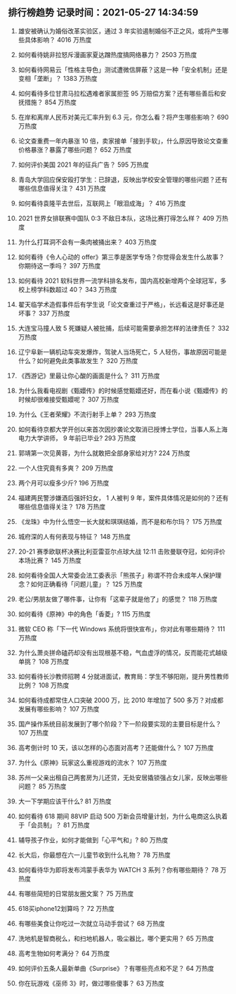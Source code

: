 
## 排行榜趋势 记录时间：2021-05-27 14:34:59
  
  1. 雄安被确认为婚俗改革实验区，通过 3 年实验遏制婚俗不正之风，或将产生哪些具体影响？ 4016 万热度
    
  2. 如何看待姚非拉怒斥漫画家夏达蹭热度搞网络暴力？ 2503 万热度
    
  3. 如何看待网易云「性格主导色」测试遭微信屏蔽？这是一种「安全机制」还是变相「垄断」？ 1383 万热度
    
  4. 如何看待多位甘肃马拉松遇难者家属拒签 95 万赔偿方案？还有哪些善后和安抚措施？ 854 万热度
    
  5. 在岸和离岸人民币对美元汇率升到 6.3 元，你怎么看？将产生哪些影响？ 690 万热度
    
  6. 论文查重费一年内暴涨 10 倍，卖家接单「接到手软」，什么原因导致论文查重价格暴涨？暴露了哪些问题？ 652 万热度
    
  7. 如何评价美国 2021 年的征兵广告？ 595 万热度
    
  8. 青岛大学回应保安殴打学生：已辞退，反映出学校安全管理的哪些问题？还有哪些信息值得关注？ 431 万热度
    
  9. 如何看待袁隆平去世后，互联网上「眼泪成海」？ 416 万热度
    
  10. 2021 世界女排联赛中国队 0:3 不敌日本队，这场比赛打得怎么样？ 409 万热度
    
  11. 为什么打耳洞不会有一条肉被捅出来？ 403 万热度
    
  12. 如何看待《令人心动的 offer》第三季是医学专场？你觉得会发生什么故事？你期待这一季吗？ 397 万热度
    
  13. 如何看待 2021 软科世界一流学科排名发布，国内高校新增两个全球冠军，多校上榜学科数超过 40？ 343 万热度
    
  14. 翟天临学术造假事件后有学生说「论文查重过于严格」，长远看这是好事还是坏事？ 337 万热度
    
  15. 大连宝马撞人致 5 死嫌疑人被批捕，后续可能需要承担怎样的法律责任？ 332 万热度
    
  16. 辽宁阜新一辆机动车突发爆炸，驾驶人当场死亡，5 人轻伤，事故原因可能是什么？如何避免此类事故发生？ 320 万热度
    
  17. 《西游记》里最让你心酸的画面是什么？ 311 万热度
    
  18. 为什么我看电视剧《甄嬛传》的时候感觉甄嬛还好，而在看小说《甄嬛传》的时候却很难接受甄嬛呢？ 307 万热度
    
  19. 为什么《王者荣耀》不流行射手上单？ 293 万热度
    
  20. 如何看待京都大学开创以来首次因抄袭论文取消已授博士学位，当事人系上海电力大学讲师， 9 年前已毕业? 293 万热度
    
  21. 郭靖第一次见黄蓉，为什么就敢把全部身家给对方? 224 万热度
    
  22. 一个人住究竟有多爽？ 209 万热度
    
  23. 两个月可以瘦多少斤? 196 万热度
    
  24. 福建两民警涉嫌酒后强奸妇女， 1 人被判 9 年，案件具体情况是如何的？还有哪些信息值得关注？ 178 万热度
    
  25. 《龙珠》中为什么悟空一长大就和琪琪结婚，而不是和布尔玛？ 175 万热度
    
  26. 城府深的人有何表现与特征？ 148 万热度
    
  27. 20-21 赛季欧联杯决赛比利亚雷亚尔点球大战 12:11 击败曼联夺冠，如何评价本场比赛？ 145 万热度
    
  28. 如何看待全国人大常委会法工委表示「熊孩子」称谓不符合未成年人保护理念？如何正确看待「问题儿童」？ 125 万热度
    
  29. 老公/男朋友做了哪件事，让你有「这辈子就是他了」的感觉？ 118 万热度
    
  30. 如何看待《原神》中的角色「香菱」? 115 万热度
    
  31. 微软 CEO 称「下一代 Windows 系统将很快宣布」，你对此有哪些期待？ 111 万热度
    
  32. 为什么萧炎拼命磕药却没有出现根基不稳，气血虚浮的情况，反而能花式越级单挑？ 108 万热度
    
  33. 如何看待长沙教师招聘 4 分就进面试，教育局：学生不够阳刚，提升男性教师比例？ 108 万热度
    
  34. 如何看待成都常住人口突破 2000 万，比 2010 年增加了 500  多万？对成都发展有哪些影响？ 107 万热度
    
  35. 国产操作系统目前发展到了哪个阶段？下一阶段要实现的主要目标是什么？ 107 万热度
    
  36. 高考倒计时 10 天，该以怎样的心态面对高考？还能做什么？ 107 万热度
    
  37. 为什么《原神》玩家这么重视游戏的流水？ 107 万热度
    
  38. 苏州一父亲出租自己两套房为儿还贷，无处安居撬锁强占女儿家，反映出哪些问题？ 85 万热度
    
  39. 大一下学期应该干什么? 81 万热度
    
  40. 如何看待 618 期间 88VIP 启动 500 万新会员增量计划，为什么电商这么执着于「会员制」？ 81 万热度
    
  41. 辅导孩子作业，如何才能做到「心平气和」? 80 万热度
    
  42. 长大后，你最想在六一儿童节收到什么礼物？ 78 万热度
    
  43. 如何看待华为即将发布鸿蒙手表华为 WATCH 3 系列？你有哪些期待？ 78 万热度
    
  44. 有哪些简短的日常朋友圈文案？ 75 万热度
    
  45. 618买iphone12划算吗？ 72 万热度
    
  46. 有哪些美食让你吃过一次就立马动手尝试？ 68 万热度
    
  47. 洗地机是智商税么，和扫地机器人，吸尘器比，哪个更实用？ 65 万热度
    
  48. 高考生物如何考满分？ 64 万热度
    
  49. 如何评价五条人最新单曲《Surprise》？有哪些亮点和不足？ 64 万热度
    
  50. 你在玩游戏《巫师 3》时，做过哪些傻事？ 63 万热度
    